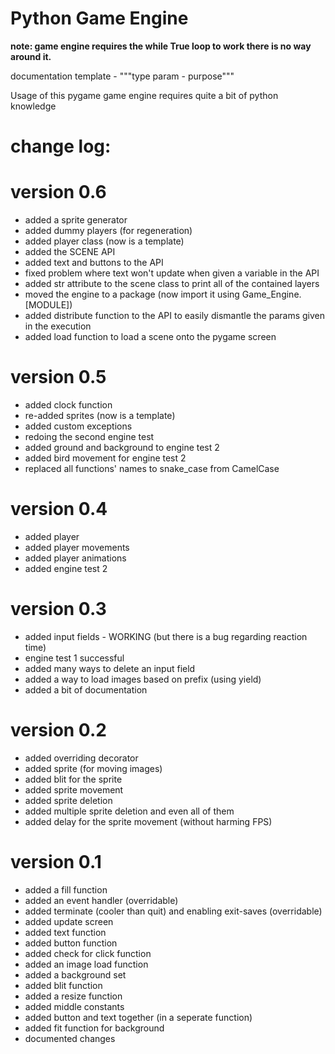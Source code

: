 # Python Game Engine

__note: game engine requires the while True loop to work there is no way around it.__

documentation template - """type param - purpose"""

Usage of this pygame game engine requires quite a bit of python knowledge

# change log:

# version 0.6
- added a sprite generator
- added dummy players (for regeneration)
- added player class (now is a template)
- added the SCENE API
- added text and buttons to the API
- fixed problem where text won't update when given a variable in the API
- added str attribute to the scene class to print all of the contained layers
- moved the engine to a package (now import it using Game_Engine.[MODULE])
- added distribute function to the API to easily dismantle the params given in the execution
- added load function to load a scene onto the pygame screen


# version 0.5
- added clock function
- re-added sprites (now is a template)
- added custom exceptions
- redoing the second engine test
- added ground and background to engine test 2
- added bird movement for engine test 2
- replaced all functions' names to snake_case from CamelCase


# version 0.4
- added player
- added player movements
- added player animations
- added engine test 2

# version 0.3
- added input fields - WORKING (but there is a bug regarding reaction time)
- engine test 1 successful
- added many ways to delete an input field
- added a way to load images based on prefix (using yield)
- added a bit of documentation

# version 0.2
- added overriding decorator
- added sprite (for moving images)
- added blit for the sprite
- added sprite movement
- added sprite deletion
- added multiple sprite deletion and even all of them
- added delay for the sprite movement (without harming FPS)

# version 0.1
- added a fill function
- added an event handler (overridable)
- added terminate (cooler than quit) and enabling exit-saves (overridable)
- added update screen
- added text function
- added button function
- added check for click function
- added an image load function
- added a background set
- added blit function
- added a resize function
- added middle constants
- added button and text together (in a seperate function)
- added fit function for background
- documented changes